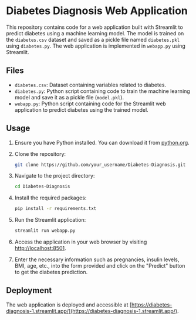 # Diabetes Diagnosis Web Application

This repository contains code for a web application built with Streamlit to predict diabetes using a machine learning model. The model is trained on the `diabetes.csv` dataset and saved as a pickle file named `diabetes.pkl` using `diabetes.py`. The web application is implemented in `webapp.py` using Streamlit.

## Files

- `diabetes.csv`: Dataset containing variables related to diabetes.
- `diabetes.py`: Python script containing code to train the machine learning model and save it as a pickle file (`model.pkl`).
- `webapp.py`: Python script containing code for the Streamlit web application to predict diabetes using the trained model.

## Usage

1. Ensure you have Python installed. You can download it from [python.org](https://www.python.org/downloads/).

2. Clone the repository:

    ```bash
    git clone https://github.com/your_username/Diabetes-Diagnosis.git
    ```

3. Navigate to the project directory:

    ```bash
    cd Diabetes-Diagnosis
    ```

4. Install the required packages:

    ```bash
    pip install -r requirements.txt
    ```

5. Run the Streamlit application:

    ```bash
    streamlit run webapp.py
    ```

6. Access the application in your web browser by visiting [http://localhost:8501](http://localhost:8501).

7. Enter the necessary information such as pregnancies, insulin levels, BMI, age, etc., into the form provided and click on the "Predict" button to get the diabetes prediction.

## Deployment

The web application is deployed and accessible at [https://diabetes-diagnosis-1.streamlit.app/](https://diabetes-diagnosis-1.streamlit.app/).
